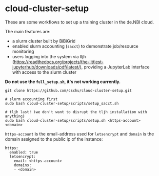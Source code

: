 # cloud-cluster-setup

These are some workflows to set up a training cluster in the de.NBI cloud. 

The main features are:

- a slurm cluster built by BiBiGrid
- enabled slurm accounting (`sacct`) to demonstrate job/resource monitoring
- users logging into the system via tljh (https://readthedocs.org/projects/the-littlest-jupyterhub/downloads/pdf/latest/), providing a JupyterLab interface with access to the slurm cluster


**Do not use the `full_setup.sh`, it's not working currently.**

```
git clone https://github.com/cschu/cloud-cluster-setup.git

# slurm accounting first
sudo bash cloud-cluster-setup/scripts/setup_sacct.sh

# tljh last! (we don't want to disrupt the tljh installation with anything)
sudo bash cloud-cluster-setup/scripts/setup.sh <https-account> <domain>

```

`https-account` is the email-address used for `letsencrypt` and `domain` is the domain assigned to the public ip of the instance:

```
https:
  enabled: true
  letsencrypt:
    email: <https-account>
    domains:
    - <domain>
```
